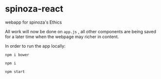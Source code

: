 # spinoza-react
webapp for spinoza's Ethics

All work will now be done on `app.js` , all other components are being saved for a later time when the webpage may richer in content.

In order to run the app locally:

`npm i bower`

`npm i`

`npm start`